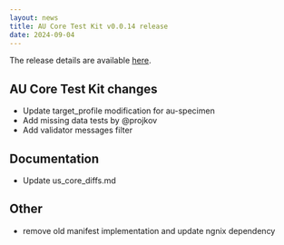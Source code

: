 ```yaml
---
layout: news
title: AU Core Test Kit v0.0.14 release
date: 2024-09-04
---
```


The release details are available [here](https://github.com/hl7au/au-fhir-core-inferno/releases/tag/v0.0.14). 


<!-- break -->

## AU Core Test Kit changes

* Update target_profile modification for au-specimen
* Add missing data tests by @projkov
* Add validator messages filter

## Documentation

* Update us_core_diffs.md

## Other

* remove old manifest implementation and update ngnix dependency
